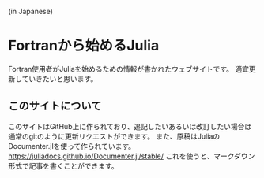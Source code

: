 (in Japanese)

# Fortranから始めるJulia
Fortran使用者がJuliaを始めるための情報が書かれたウェブサイトです。
適宜更新していきたいと思います。


## このサイトについて
このサイトはGitHub上に作られており、追記したいあるいは改訂したい場合は通常のgitのように更新リクエストができます。
また、原稿はJuliaのDocumenter.jlを使って作られています。
https://juliadocs.github.io/Documenter.jl/stable/
これを使うと、マークダウン形式で記事を書くことができます。



